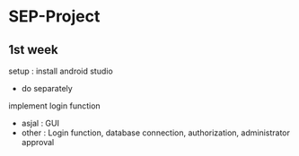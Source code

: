 # SEP-Project

## 1st week

setup : install android studio
 - do separately

implement login function
 - asjal : GUI
 - other : Login function, database connection, authorization, administrator approval
